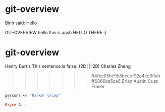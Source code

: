 
# git-overview 
Binh said: Hello


GIT-OVERVIEW
hello this is ansh
HELLO THERE :)
# git-overview
Henry Burtis
This sentence is false.
(2B || !2B)
Charles Zheng

>>>>>>> 84fbc05bc9b5bceef92a4cc3ffabff6866ba5ca6
Brian Austin
Cuan Fraser

```ruby
persons << "Parker Griep"
``
Bryce G.:
